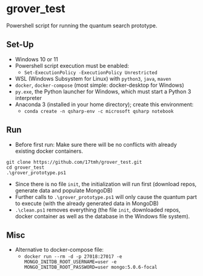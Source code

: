 # grover_test

Powershell script for running the quantum search prototype.

## Set-Up

- Windows 10 or 11
- Powershell script execution must be enabled:
  - `Set-ExecutionPolicy -ExecutionPolicy Unrestricted`
- WSL (Windows Subsystem for Linux) with `python3`, `java`, `maven`
- `docker`, `docker-compose` (most simple: docker-desktop for Windows)
- `py.exe`, the Python launcher for Windows, which must start a Python 3 interpreter
- Anaconda 3 (installed in your home directory); create this environment:
  - `conda create -n qsharp-env -c microsoft qsharp notebook`

## Run

- Before first run: Make sure there will be no conflicts with already existing docker containers.

```
git clone https://github.com/17tmh/grover_test.git
cd grover_test
.\grover_prototype.ps1
```

- Since there is no file `init`, the initialization will run first (download repos, generate data and populate MongoDB)
- Further calls to `.\grover_prototype.ps1` will only cause the quantum part to execute (with the already generated data in MongoDB)
- `.\clean.ps1` removes everything (the file `init`, downloaded repos, docker container as well as the database in the Windows file system).

## Misc

- Alternative to docker-compose file:
  - `docker run --rm -d -p 27018:27017 -e MONGO_INITDB_ROOT_USERNAME=user -e MONGO_INITDB_ROOT_PASSWORD=user mongo:5.0.6-focal`
